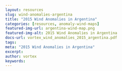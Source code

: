 ```yaml
---
layout: resources
slug: wind-anomalies-argentina
title: "2015 Wind Anomalies in Argentina"
categories: [resources, anomaly-wind-maps]
featured-img-url: argentina-wind-map.png
featured-img-alt: 2015 Wind Anomalies in Argentina
docs-url: vortex_wind_anomalies_2015_argentina.pdf
tags:
meta: "2015 Wind Anomalies in Argentina"
excerpt: 
author: vortex
keywords: 
---
```

